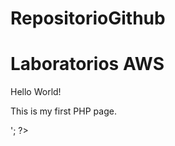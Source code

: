 # RepositorioGithub
# Laboratorios AWS

<?php
echo '<h1>Hello World!</h1>
<p>This is my first PHP page.</p>';
?>
